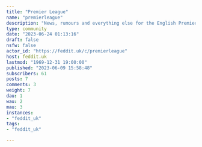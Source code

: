 ```yaml
---
title: "Premier League" 
name: "premierleague"
description: "News, rumours and everything else for the English Premier League"
type: community
date: "2023-06-24 01:13:16"
draft: false
nsfw: false
actor_id: "https://feddit.uk/c/premierleague"
host: feddit.uk
lastmod: "1969-12-31 19:00:00"
published: "2023-06-09 15:58:48"
subscribers: 61
posts: 7
comments: 3
weight: 7
dau: 1
wau: 2
mau: 3
instances:
- "feddit_uk"
tags: 
- "feddit_uk"

---
```


